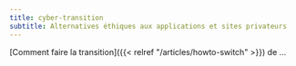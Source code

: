 ```yaml
---
title: cyber-transition
subtitle: Alternatives éthiques aux applications et sites privateurs
---
```


[Comment faire la transition]({{< relref "/articles/howto-switch" >}}) de ...